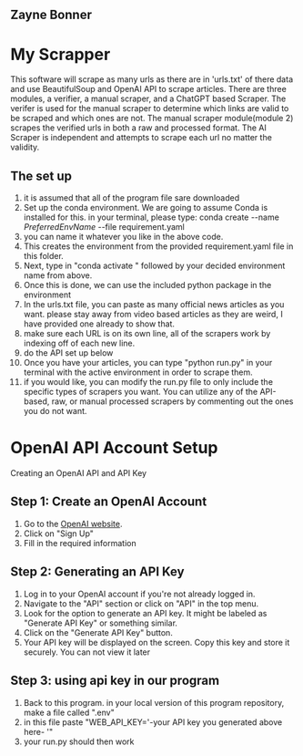 
## Zayne Bonner

# My Scrapper
This software will scrape as many urls as there are in 'urls.txt' of there data and use BeautifulSoup and OpenAI API to scrape articles. There are three modules, a verifier, a manual scraper, and a ChatGPT based Scraper. The verifer is used for the manual scraper to determine which links are valid to be scraped and which ones are not. The manual scraper module(module 2) scrapes the verified urls in both a raw and processed format. The AI Scraper is independent and attempts to scrape each url no matter the validity.

## The set up
1. it is assumed that all of the program file sare downloaded 
2. Set up the conda environment. We are going to assume Conda is installed for this. in your terminal, please type: conda create --name *PreferredEnvName* --file requirement.yaml 
3. you can name it whatever you like in the above code.
4. This creates the environment from the provided requirement.yaml file in this folder.
5. Next, type in "conda activate " followed by your decided environment name from above.
6. Once this is done, we can use the included python package in the environment
7. In the urls.txt file, you can paste as many official news articles as you want. please stay away from video based articles as they are weird, I have provided one already to show that.
8. make sure each URL is on its own line, all of the scrapers work by indexing off of each new line.
9. do the API set up below 
10. Once you have your articles, you can type "python run.py" in your terminal with the active environment in order to scrape them.
11. if you would like, you can modify the run.py file to only include the specific types of scrapers you want. You can utilize any of the API-based, raw, or manual processed scrapers by commenting out the ones you do not want.



# OpenAI API Account Setup

Creating an OpenAI API and API Key

## Step 1: Create an OpenAI Account

1. Go to the [OpenAI website](https://openai.com).
2. Click on "Sign Up"
3. Fill in the required information

## Step 2: Generating an API Key

1. Log in to your OpenAI account if you're not already logged in.
2. Navigate to the "API" section or click on "API" in the top menu.
3. Look for the option to generate an API key. It might be labeled as "Generate API Key" or something similar.
4. Click on the "Generate API Key" button.
5. Your API key will be displayed on the screen. Copy this key and store it securely. You can not view it later

## Step 3: using api key in our program

1. Back to this program. in your local version of this program repository, make a file called ".env"
2. in this file paste "WEB_API_KEY='-your API key you generated above here- '"
3. your run.py should then work